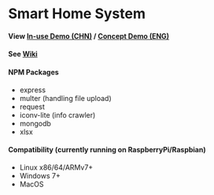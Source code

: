 # Smart Home System
#### View [In-use Demo (CHN)](http://www.jcbreath.net:8801) / [Concept Demo (ENG)](http://www.jcbreath.net/webapp) 
#### See [Wiki](https://github.com/JCBreath/SmartHome/wiki)
#### NPM Packages
* express
* multer (handling file upload)
* request
* iconv-lite (info crawler)
* mongodb
* xlsx

#### Compatibility (currently running on RaspberryPi/Raspbian)
* Linux x86/64/ARMv7+
* Windows 7+
* MacOS
